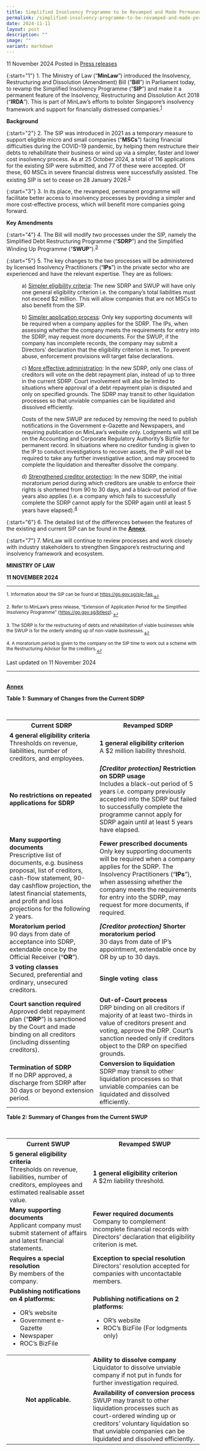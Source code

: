 ```yaml
---
title: Simplified Insolvency Programme to be Revamped and Made Permanent to Support
permalink: /simplified-insolvency-programme-to-be-revamped-and-made-permanent-to-support/
date: 2024-11-11
layout: post
description: ""
image: ""
variant: markdown
---
```

11 November 2024 Posted in [Press releases](/news/press-releases)

{:start="1"} 1.&nbsp;The Ministry of Law (“<b>MinLaw</b>”) introduced the Insolvency, Restructuring and Dissolution (Amendment) Bill (“<b>Bill</b>”) in Parliament today, to revamp the Simplified Insolvency Programme (“<b>SIP</b>”) and make it a permanent feature of the Insolvency, Restructuring and Dissolution Act 2018 (“<b>IRDA</b>”). This is part of MinLaw’s efforts to bolster Singapore’s insolvency framework and support for financially distressed companies.<sup><a href="#fn1" id="ref1">1</a></sup>

<b>Background</b>

{:start="2"} 2.&nbsp;The SIP was introduced in 2021 as a temporary measure to support eligible micro and small companies (“<b>MSCs</b>”) facing financial difficulties during the COVID-19 pandemic, by helping them restructure their debts to rehabilitate their business or wind up via a simpler, faster and lower cost insolvency process. As at 25 October 2024, a total of 116 applications for the existing SIP were submitted, and 77 of these were accepted. Of these, 60 MSCs in severe financial distress were successfully assisted. The existing SIP is set to cease on 28 January 2026.<sup><a href="#fn2" id="ref2">2</a></sup>

{:start="3"} 3.&nbsp;In its place, the revamped, permanent programme will facilitate better access to insolvency processes by providing a simpler and more cost-effective process, which will benefit more companies going forward.

<b>Key Amendments</b>

{:start="4"} 4.&nbsp;The Bill will modify two processes under the SIP, namely the Simplified Debt Restructuring Programme (“<b>SDRP</b>”) and the Simplified Winding Up Programme (“<b>SWUP</b>”).<sup><a href="#fn3" id="ref3">3</a></sup>

{:start="5"} 5.&nbsp;The key changes to the two processes will be administered by licensed Insolvency Practitioners (“<b>IPs</b>”) in the private sector who are experienced and have the relevant expertise. They are as follows:

<p style="margin-left: 40px">a)&nbsp;<u>Simpler eligibility criteria</u>: The new SDRP and SWUP will have only one general eligibility criterion i.e. the company’s total liabilities must not exceed $2 million. This will allow companies that are not MSCs to also benefit from the SIP.</p>

<p style="margin-left: 40px">b)&nbsp;<u>Simpler application process</u>: Only key supporting documents will be required when a company applies for the SDRP. The IPs, when assessing whether the company meets the requirements for entry into the SDRP, may request more documents. For the SWUP, if the company has incomplete records, the company may submit a Directors’ declaration that the eligibility criterion is met. To prevent abuse, enforcement provisions will target false declarations.</p>

<p style="margin-left: 40px">c)&nbsp;<u>More effective administration</u>: In the new SDRP, only one class of creditors will vote on the debt repayment plan, instead of up to three in the current SDRP. Court involvement will also be limited to situations where approval of a debt repayment plan is disputed and only on specified grounds. The SDRP may transit to other liquidation processes so that unviable companies can be liquidated and dissolved efficiently.</p>

<p style="margin-left: 40px">Costs of the new SWUP are reduced by removing the need to publish notifications in the Government e-Gazette and Newspapers, and requiring publication on MinLaw’s website only. Lodgments will still be on the Accounting and Corporate Regulatory Authority’s Bizfile for permanent record. In situations where no creditor funding is given to the IP to conduct investigations to recover assets, the IP will not be required to take any further investigative action, and may proceed to complete the liquidation and thereafter dissolve the company.</p>

<p style="margin-left: 40px">d)&nbsp;<u>Strengthened creditor protection</u>: In the new SDRP, the initial moratorium period during which creditors are unable to enforce their rights is shortened from 90 to 30 days, and a black-out period of five years also applies (i.e. a company which fails to successfully complete the SDRP cannot apply for the SDRP again until at least 5 years have elapsed).<sup><a href="#fn4" id="ref4">4</a></sup></p>

{:start="6"} 6.&nbsp;The detailed list of the differences between the features of the existing and current SIP can be found in the <a href="#Annex"><b><u>Annex</u></b></a>.

{:start="7"} 7.&nbsp;MinLaw will continue to review processes and work closely with industry stakeholders to strengthen Singapore’s restructuring and insolvency framework and ecosystem.
  
<b>MINISTRY OF LAW</b>

<b>11 NOVEMBER 2024</b>
 
***

<p><sup id="fn1">1.&nbsp;Information about the SIP can be found at <a href="https://go.gov.sg/sip-faq">https://go.gov.sg/sip-faq.</a></sup><a href="#ref1" title="Jump back to footnote 1 in the text." style="font-size: 12px">↩</a></p>

<p><sup id="fn2">2.&nbsp;Refer to MinLaw’s press release, “Extension of Application Period for the Simplified Insolvency Programme” (<a href="https://go.gov.sg/btleoz">https://go.gov.sg/btleoz</a>).</sup><a href="#ref2" title="Jump back to footnote 2 in the text." style="font-size: 12px">↩</a></p>

<p><sup id="fn3">3.&nbsp;The SDRP is for the restructuring of debts and rehabilitation of viable businesses while the SWUP is for the orderly winding up of non-viable businesses.</sup><a href="#ref3" title="Jump back to footnote 3 in the text." style="font-size: 12px">↩</a></p>

<p><sup id="fn4">4.&nbsp;A moratorium period is given to the company on the SIP time to work out a scheme with the Restructuring Advisor for the creditors.</sup><a href="#ref4" title="Jump back to footnote 4 in the text." style="font-size: 12px">↩</a></p>

<p class="right-side-updated">Last updated on 11 November 2024</p>

***
<br>
<div id="Annex"><b><u>Annex</u></b></div>

<b>Table 1: Summary of Changes from the Current SDRP</b>

&nbsp;&nbsp;
&nbsp;&nbsp;&nbsp;&nbsp;
&nbsp;&nbsp;&nbsp;&nbsp;
&nbsp;&nbsp;
&nbsp;&nbsp;
&nbsp;&nbsp;
&nbsp;&nbsp;
&nbsp;&nbsp;
&nbsp;&nbsp;
&nbsp;&nbsp;
&nbsp;&nbsp;
&nbsp;&nbsp;
&nbsp;&nbsp;
&nbsp;&nbsp;
&nbsp;&nbsp;
&nbsp;&nbsp;
&nbsp;
&nbsp;&nbsp;<table style="width:100%"><tbody><tr><th>Current SDRP</th><th>Revamped SDRP</th></tr><tr>
<td><b>4 general eligibility criteria</b><br>Thresholds on revenue, liabilities, number of creditors, and employees.</td>
<td><b>1 general eligibility criterion</b><br>A $2 million liability threshold.</td></tr><tr>
<td><b>No restrictions on repeated applications for SDRP</b></td>
<td><b><i>[Creditor protection]</i> Restriction on SDRP usage</b><br>Includes a black-out period of 5 years i.e. company previously accepted into the SDRP but failed to successfully complete the programme cannot apply for SDRP again until at least 5 years have elapsed.</td></tr><tr>
<td><b>Many supporting documents</b><br>Prescriptive list of documents, e.g. business proposal, list of creditors, cash-flow statement, 90-day cashflow projection, the latest financial statements, and profit and loss projections for the following 2 years.</td>
<td><b>Fewer prescribed documents</b><br>Only key supporting documents will be required when a company applies for the SDRP. The Insolvency Practitioners (“<b>IPs</b>”), when assessing whether the company meets the requirements for entry into the SDRP, may request for more documents, if required.</td></tr><tr>
<td><b>Moratorium period</b><br>90 days from date of acceptance into SDRP, extendable once by the Official Receiver (“<b>OR</b>”).</td>
<td><b><i>[Creditor protection]</i> Shorter moratorium period</b><br>30 days from date of IP’s appointment, extendable once by OR by up to 30 days.</td></tr><tr>
<td><b>3 voting classes</b><br>Secured, preferential and ordinary, unsecured creditors.</td>
<td><b>Single voting&nbsp; class</b></td></tr><tr>
<td><b>Court sanction required</b><br>Approved debt repayment plan (“<b>DRP</b>”) is sanctioned by the Court and made binding on all creditors (including dissenting creditors).</td>
<td><b>Out-of-Court process</b><br>DRP binding on all creditors if majority of at least two-thirds in value of creditors present and voting, approve the DRP. Court’s sanction needed only if creditors object to the DRP on specified grounds.</td></tr><tr>
<td><b>Termination of SDRP</b><br>If no DRP approved, a discharge from SDRP after 30 days or beyond extension period.</td>
<td><b>Conversion to liquidation</b><br>SDRP may transit to other liquidation processes so that unviable companies can be liquidated and dissolved efficiently.</td></tr>
</tbody></table>

<b>Table 2: Summary of Changes from the Current SWUP</b>

&nbsp;&nbsp;
&nbsp;&nbsp;&nbsp;&nbsp;
&nbsp;&nbsp;&nbsp;&nbsp;
&nbsp;&nbsp;
&nbsp;&nbsp;
&nbsp;&nbsp;
&nbsp;&nbsp;
&nbsp;&nbsp;
&nbsp;&nbsp;
&nbsp;&nbsp;
&nbsp;
&nbsp;&nbsp;
&nbsp;&nbsp;
&nbsp;&nbsp;<table style="width:100%"><tbody><tr><th>Current SWUP</th><th>Revamped SWUP</th></tr><tr>
<td><b>5 general eligibility criteria</b><br>Thresholds on revenue, liabilities, number of creditors, employees and estimated realisable asset value.</td>
<td><b>1 general eligibility criterion</b><br>A $2m liability threshold.</td></tr><tr>
<td><b>Many supporting documents</b><br>Applicant company must submit statement of affairs and latest financial statements.</td>
<td><b>Fewer required documents</b><br>Company to complement incomplete financial records with Directors’ declaration that eligibility criterion is met.</td></tr><tr>
<td><b>Requires a special resolution</b><br>By members of the company.</td>
<td><b>Exception to special resolution</b><br>Directors’ resolution accepted for companies with uncontactable members.</td></tr><tr>
<td><b>Publishing notifications on 4 platforms:</b><br>
<ul>
<li>OR’s website</li>
<li>Government e-Gazette</li>
<li>Newspaper</li>
<li>ROC’s BizFile</li>
</ul>
</td>
<td><b>Publishing notifications on 2 platforms:</b><br>
<ul>
<li>OR’s website</li>
<li>ROC’s BizFile (For lodgments only)</li>
</ul>
</td></tr><tr>
<th rowspan="2">Not applicable.</th>
<td><b>Ability to dissolve company</b><br>Liquidator to dissolve unviable company if not put in funds for further investigation required.</td>
</tr>
<tr>
<td><b>Availability of conversion process</b><br>SWUP may transit to other liquidation processes such as court-ordered winding up or creditors’ voluntary liquidation so that unviable companies can be liquidated and dissolved efficiently.</td></tr>
</tbody></table>